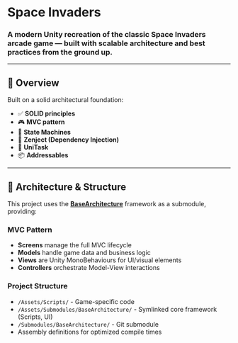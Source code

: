 # Space Invaders

### A modern Unity recreation of the classic Space Invaders arcade game — built with scalable architecture and best practices from the ground up.

---

## 🧱 Overview

Built on a solid architectural foundation:
- ✅ **SOLID principles**
- 🎮 **MVC pattern**
- 🔁 **State Machines**
- 🧠 **Zenject (Dependency Injection)**
- 🔄 **UniTask**
- 📦 **Addressables**

---

## 🧰 Architecture & Structure

This project uses the **[BaseArchitecture](https://github.com/TheodorMihail/BaseArchitecture)** framework as a submodule, providing:

### MVC Pattern
- **Screens** manage the full MVC lifecycle
- **Models** handle game data and business logic
- **Views** are Unity MonoBehaviours for UI/visual elements
- **Controllers** orchestrate Model-View interactions

### Project Structure
- `/Assets/Scripts/` - Game-specific code
- `/Assets/Submodules/BaseArchitecture/` - Symlinked core framework (Scripts, UI)
- `/Submodules/BaseArchitecture/` - Git submodule
- Assembly definitions for optimized compile times
